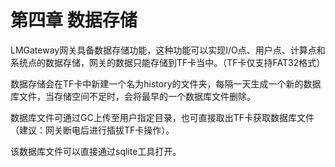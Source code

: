 # 第四章 数据存储

LMGateway网关具备数据存储功能，这种功能可以实现I/O点、用户点、计算点和系统点的数据存储，网关的数据只能存储到TF卡当中。（TF卡仅支持FAT32格式）

数据存储会在TF卡中新建一个名为history的文件夹，每隔一天生成一个新的数据库文件，当存储空间不足时，会将最早的一个数据库文件删除。

数据库文件可通过GC上传至用户指定目录，也可直接取出TF卡获取数据库文件（建议：网关断电后进行插拔TF卡操作）。

该数据库文件可以直接通过sqlite工具打开。